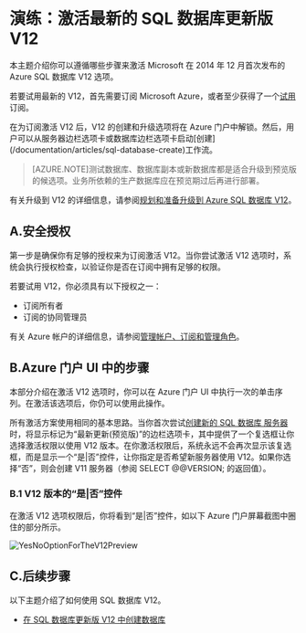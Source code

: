 <properties
	pageTitle="演练：激活最新的 SQL 数据库更新版 V12"
	description="介绍使用新的 Microsoft Azure 门户 UI 试用 Azure SQL 数据库版本 V12 的步骤。"
	services="sql-database"
	documentationCenter=""
	authors="MightyPen"
	manager="jeffreyg"
	editor=""/>


<tags
	ms.service="sql-database"
	ms.date="04/28/2015"
	wacn.date=""/>


# 演练：激活最新的 SQL 数据库更新版 V12

本主题介绍你可以遵循哪些步骤来激活 Microsoft 在 2014 年 12 月首次发布的 Azure SQL 数据库 V12 选项。

若要试用最新的 V12，首先需要订阅 Microsoft Azure，或者至少获得了一个[试用](/pricing/1rmb-trial/)订阅。

<!--You can activate V12 by using the Windows Azure portal at [https://manage.windowsazure.cn](https://manage.windowsazure.cn), instead of the [Windows Azure classic portal](http://manage.windowsazure.cn/).-->在为订阅激活 V12 后，V12 的创建和升级选项将在 Azure 门户中解锁。然后，用户可以从服务器边栏选项卡或数据库边栏选项卡启动[创建](/documentation/articles/sql-database-create)工作流。

> [AZURE.NOTE]测试数据库、数据库副本或新数据库都是适合升级到预览版的候选项。业务所依赖的生产数据库应在预览期过后再进行部署。

有关升级到 V12 的详细信息，请参阅[规划和准备升级到 Azure SQL 数据库 V12](/documentation/articles/sql-database-v12-plan-prepare-upgrade)。


## A.安全授权

第一步是确保你有足够的授权来为订阅激活 V12。当你尝试激活 V12 选项时，系统会执行授权检查，以验证你是否在订阅中拥有足够的权限。

 若要试用 V12，你必须具有以下授权之一：

- 订阅所有者
- 订阅的协同管理员

有关 Azure 帐户的详细信息，请参阅[管理帐户、订阅和管理角色](https://msdn.microsoft.com/zh-CN/library/hh531793.aspx)。

## B.Azure 门户 UI 中的步骤

本部分介绍在激活 V12 选项时，你可以在 Azure 门户 UI 中执行一次的单击序列。在激活该选项后，你仍可以使用此操作。

所有激活方案使用相同的基本思路。当你首次尝试[创建新的 SQL 数据库 服务器](/documentation/articles/sql-database-create)时，将显示标记为“最新更新(预览版)”的边栏选项卡，其中提供了一个复选框让你选择激活权限以使用 V12 版本。在你激活权限后，系统永远不会再次显示该复选框，而是显示一个“是|否”控件，让你指定是否希望新服务器使用 V12。如果你选择“否”，则会创建 V11 服务器（参阅 SELECT @@VERSION; 的返回值）。

### B.1 V12 版本的“是|否”控件

在激活 V12 选项权限后，你将看到“是|否”控件，如以下 Azure 门户屏幕截图中圈住的部分所示。

![YesNoOptionForTheV12Preview][Image1]


## C.后续步骤

以下主题介绍了如何使用 SQL 数据库 V12。

- [在 SQL 数据库更新版 V12 中创建数据库](/documentation/articles/sql-database-create)


<!-- References, Images. -->
[Image1]: ./media/sql-database-v12-sign-up/V12Preview-YesNo-Option-New-SQLDatabase-Server-Newserver-Screenshot-e23.png

 

<!---HONumber=69-->